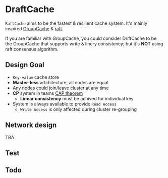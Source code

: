 # DraftCache

`RaftCache` aims to be the fastest & resilient cache system. It's mainly inspired [GroupCache](https://github.com/golang/groupcache) & [raft](https://raft.github.io/).

If you are familiar with GroupCache, you could consider DriftCache to be the GroupCache that supports write & linery consistency; but it's **NOT** using raft consensus algorithm.

## Design Goal

* `Key-value` cache store
* **Master-less** artchitecture, all nodes are equal
 * Any nodes could join/leave cluster at any time
* **CP** system in teams [CAP theorem](https://en.wikipedia.org/wiki/CAP_theorem)
  * **Linear consistency** must be achived for individual key
* System is always available to provide `Read Access`
  * `Write Access` is only affected during cluster re-grouping

## Network design

TBA

## Test

## Todo
